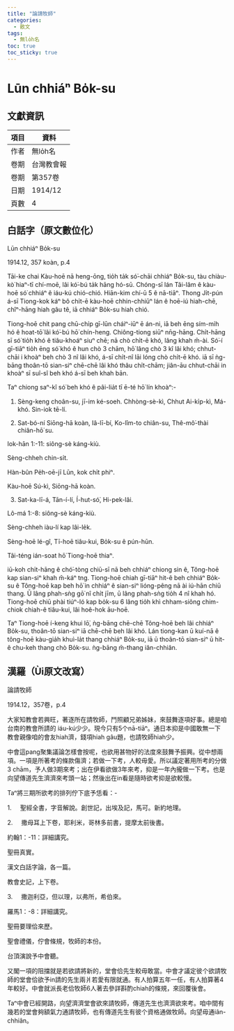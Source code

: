 ```yaml
---
title: "論請牧師"
categories:
  - 散文
tags:
  - 無lo̍h名
toc: true
toc_sticky: true
---
```


# Lūn chhiáⁿ Bo̍k-su

## 文獻資訊

| 項目 | 資料 |
|---|---|
| 作者 | 無lo̍h名 |
| 卷期 | 台灣教會報 |
| 卷期 | 第357卷 |
| 日期 | 1914/12 |
| 頁數 | 4 |

## 白話字（原文數位化）

Lūn chhiáⁿ Bo̍k-su

1914.12, 357 koàn, p.4

Tāi-ke chai Kàu-hoē nā heng-ōng, tio̍h ta̍k só͘-chāi chhiáⁿ Bo̍k-su, tàu chiàu-kò͘ hiaⁿ-tī chí-moē, lâi kó͘-bú ta̍k hāng hó-sū. Chóng-sī lán Tâi-lâm ê kàu-hoē só͘ chhiáⁿ ê iáu-kú chió-chió. Hiān-kim chí-ū 5 ê nā-tiāⁿ. Thong Ji̍t-pún á-sī Tiong-kok káⁿ bô chi̍t-ē kàu-hoē chhin-chhiūⁿ lán ê hoē-iú hiah-chē, chîⁿ-hāng hiah gâu tê, iā chhiáⁿ Bo̍k-su hiah chió.

Tiong-hoē chit pang chū-chi̍p gī-lūn cháiⁿ-iūⁿ ē án-ni, iā beh ēng sím-mi̍h hó ê hoat-tō͘ lâi kó͘-bú hō͘ chín-heng. Chiông-tiong siūⁿ nn̄g-hāng. Chi̍t-hāng sī só͘ tio̍h khó ê tiâu-khoáⁿ siuⁿ chē; nā chò chi̍t-ē khó, lâng khah m̄-ài. Só͘-í gī-tiāⁿ tio̍h ēng só͘ khó ê hun chò 3 chām, hō͘ lâng chò 3 kî lâi khó; chhut-chāi i khoàⁿ beh chò 3 nî lâi khó, á-sī chi̍t-nî lāi lóng chò chi̍t-ē khó. iā sī ǹg-bāng thoân-tō sian-siⁿ chē-chē lâi khó thâu chi̍t-chām; jiân-āu chhut-chāi in khoàⁿ sī suî-sî beh khó á-sī beh khah bān.

Taⁿ chiong saⁿ-kî só͘ beh khó ê pâi-lia̍t tī ē-té hō͘ lín khoàⁿ:-

1. Sèng-keng choân-su, jī-im ké-soeh. Chhòng-sè-kì, Chhut Ai-ki̍p-kì, Má-khó. Sin-iok tē-lí.

2. Sat-bó-ní Siōng-hā koàn, Iâ-lī-bí, Ko-lîm-to chiân-su, Thê-mô͘-thài chiân-hō͘ su.

Iok-hān 1:-11: siông-sè káng-kiù.

Sèng-chheh chin-si̍t.

Hàn-bûn Pe̍h-oē-jī Lūn, kok chi̍t phiⁿ.

Kàu-hoē Sú-kì, Siōng-hā koàn.

3. Sat-ka-lī-á, Tān-í-lí, Í-hut-só͘, Hi-pek-lâi.

Lô-má 1:-8: siông-sè káng-kiù.

Sèng-chheh iàu-lí kap lâi-le̍k.

Sèng-hoē lé-gî, Tī-hoē tiâu-kui, Bo̍k-su ê pún-hūn.

Tâi-téng ián-soat hō͘ Tiong-hoē thiaⁿ.

iū-koh chi̍t-hāng ê chó͘-tòng chiū-sī nā beh chhiáⁿ chiong sin ê, Tông-hoē kap sian-siⁿ khah m̄-káⁿ tng. Tiong-hoē chiah gī-tiāⁿ hit-ê beh chhiáⁿ Bo̍k-su ê Tông-hoē kap beh hō͘ in chhiáⁿ ê sian-siⁿ lióng-pêng nā ài iú-hān chiū thang. Ū lâng phah-sǹg gō͘ nî chi̍t jīm, ū lâng phah-sǹg tio̍h 4 nî khah hó. Tiong-hoē chiū phài tiúⁿ-ló kap bo̍k-su 6 lâng tio̍h khì chham-siông chim-chiok chiah-ê tiâu-kui, lâi hoê-hok āu-hoē.

Taⁿ Tiong-hoē í-keng khui lō͘, ǹg-bāng chē-chē Tông-hoē beh lâi chhiáⁿ Bo̍k-su, thoân-tō sian-siⁿ iā chē-chē beh lâi khó. Lán tiong-kan ū kuí-nā ê tông-hoē kàu-gia̍h khuì-la̍t thang chhiáⁿ Bo̍k-su, iā ū thoân-tō sian-siⁿ ū hit-ê chu-keh thang chò Bo̍k-su. ǹg-bāng m̄-thang iân-chhiân.

## 漢羅（Ùi原文改寫）

論請牧師

1914.12，357卷，p.4

大家知教會若興旺，著逐所在請牧師，鬥照顧兄弟姊妹，來鼓舞逐項好事。總是咱台南的教會所請的 iáu-kú少少。現今只有5个nā-tiāⁿ。通日本抑是中國敢無一下教會親像咱的會友hiah濟，錢項hiah gâu題，也請牧師hiah少。

中會這pang聚集議論怎樣會按呢，也欲用甚物好的法度來鼓舞予振興。從中想兩項。一項是所著考的條款傷濟；若做一下考，人較毋愛。所以議定著用所考的分做3 chām，予人做3期來考；出在伊看欲做3年來考，抑是一年內攏做一下考。也是向望傳道先生濟濟來考頭一站；然後出在in看是隨時欲考抑是欲較慢。

Taⁿ將三期所欲考的排列佇下底予恁看：-

1.     聖經全書，字音解說。創世記，出埃及記，馬可。新約地理。

2.     撒母耳上下卷，耶利米，哥林多前書，提摩太前後書。

約翰1：-11：詳細講究。

聖冊真實。

漢文白話字論，各一篇。

教會史記，上下卷。

3.     撒迦利亞，但以理，以弗所，希伯來。

羅馬1：-8：詳細講究。

聖冊要理佮來歷。

聖會禮儀，佇會條規，牧師的本份。

台頂演說予中會聽。

又閣一項的阻擋就是若欲請將新的，堂會佮先生較毋敢當。中會才議定彼个欲請牧師的堂會佮欲予in請的先生兩爿若愛有限就通。有人拍算五年一任，有人拍算著4年較好。中會就派長老佮牧師6人著去參詳斟酌chiah的條規，來回覆後會。

Taⁿ中會已經開路，向望濟濟堂會欲來請牧師，傳道先生也濟濟欲來考。咱中間有幾若的堂會夠額氣力通請牧師，也有傳道先生有彼个資格通做牧師。向望毋通iân-chhiân。
